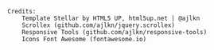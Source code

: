 
	Credits:
        Template Stellar by HTML5 UP, html5up.net | @ajlkn
		Scrollex (github.com/ajlkn/jquery.scrollex)
		Responsive Tools (github.com/ajlkn/responsive-tools)
        Icons Font Awesome (fontawesome.io)